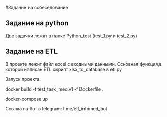 #Задание на собеседование

## Задание на python ##
Две задачки лежат в папке Python_test (test_1.py и test_2.py)

## Задание на ETL ##

В проекте лежит файл excel c входными данными.
Основная функция,в которой написан ETL скрипт xlsx_to_database в etl.py

Запуск проекта:

docker build -t test_task_med:v1 -f Dockerfile .

docker-compose up

Ссылка на бот в telegram: t.me/etl_infomed_bot